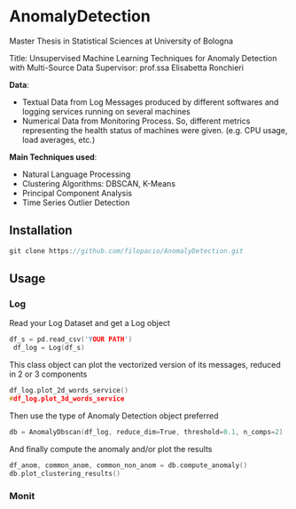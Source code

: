 # AnomalyDetection
Master Thesis in Statistical Sciences at University of Bologna

Title: Unsupervised Machine Learning Techniques for Anomaly Detection with Multi-Source Data
Supervisor: prof.ssa Elisabetta Ronchieri

**Data**: 
- Textual Data from Log Messages produced by different softwares and logging services running on several machines
- Numerical Data from Monitoring Process. So, different metrics representing the health status of machines were given. (e.g. CPU usage, load averages, etc.)


**Main Techniques used**:

- Natural Language Processing
- Clustering Algorithms: DBSCAN, K-Means
- Principal Component Analysis
- Time Series Outlier Detection


## Installation 

```c
git clone https://github.com/filopacio/AnomalyDetection.git
```

## Usage

### Log
Read your Log Dataset and get a Log object

```c
df_s = pd.read_csv('YOUR PATH')
 df_log = Log(df_s)
```

This class object can plot the vectorized version of its messages, reduced in 2 or 3 components


```c
df_log.plot_2d_words_service()
#df_log.plot_3d_words_service
```

Then use the type of Anomaly Detection object preferred

```c
db = AnomalyDbscan(df_log, reduce_dim=True, threshold=0.1, n_comps=2)
```

And finally compute the anomaly and/or plot the results

```c
df_anom, common_anom, common_non_anom = db.compute_anomaly()
db.plot_clustering_results()
```


### Monit






